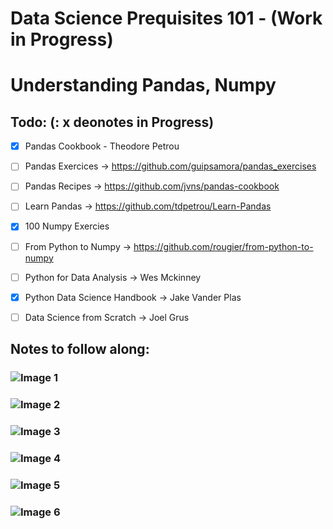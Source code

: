 # Data Science Prequisites 101 - (Work in Progress)
# Understanding Pandas, Numpy

## Todo: (: x deonotes in Progress)
- [x] Pandas Cookbook - Theodore Petrou
- [ ] Pandas Exercices -> https://github.com/guipsamora/pandas_exercises  
- [ ] Pandas Recipes -> https://github.com/jvns/pandas-cookbook
- [ ] Learn Pandas -> https://github.com/tdpetrou/Learn-Pandas
- [x] 100 Numpy Exercies
- [ ] From Python to Numpy -> https://github.com/rougier/from-python-to-numpy
- [ ] Python for Data Analysis -> Wes Mckinney
- [x] Python Data Science Handbook -> Jake Vander Plas
- [ ] Data Science from Scratch -> Joel Grus


## Notes to follow along:

### ![Image 1](https://rawcdn.githack.com/avidLearnerInProgress/Pandas101/58672fd3c9ca3c370a45c15d1aad336fadc421fa/whiteboard_scribble/pandas_1.jpg)  
### ![Image 2](https://rawcdn.githack.com/avidLearnerInProgress/Pandas101/58672fd3c9ca3c370a45c15d1aad336fadc421fa/whiteboard_scribble/pandas_2.jpg)  
### ![Image 3](https://rawcdn.githack.com/avidLearnerInProgress/Pandas101/c6dcca9918bb59d8c8773225946a19bba11b6cac/whiteboard_scribble/pandas_3.jpg)
### ![Image 4](https://rawcdn.githack.com/avidLearnerInProgress/Pandas101/e4df2cf9cc2b89d97ff0137b95575611343d1f03/whiteboard_scribble/pandas_4.jpg)  
### ![Image 5](https://rawcdn.githack.com/avidLearnerInProgress/Pandas101/eb703049936d3cfe8276e91fe422da70cffa0035/whiteboard_scribble/pandas_5.jpg)  
### ![Image 6](https://rawcdn.githack.com/avidLearnerInProgress/Pandas101/bc3460e200ab0f525fe3c62eb8821a6e2037b138/whiteboard_scribble/pandas_6.jpg)  